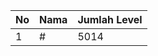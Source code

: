 | No | Nama            | Jumlah Level |
|----|-----------------|--------------|
| 1  | #    |    5014        |
